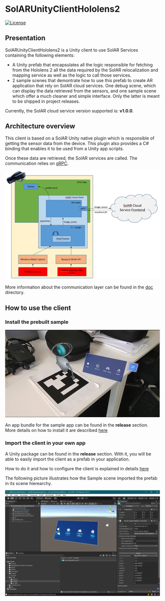# SolARUnityClientHololens2
[![License](https://img.shields.io/github/license/SolARFramework/SolARUnityPlugin?style=flat-square&label=License)](https://www.apache.org/licenses/LICENSE-2.0)


## Presentation

SolARUnityClientHololens2 is a Unity client to use SolAR Services containing the following elements:
* A Unity prefab that encapsulates all the logic responsible for fetching from the Hololens 2 all the data required by the SolAR relocalization and mapping service as well as the logic to call those services.
* 2 sample scenes that demontrate how to use this prefab to create AR application that rely on SolAR cloud services. One debug scene, which can display the data retrieved from the sensors, and one sample scene which offer a much cleaner and simple interface. Only the latter is meant to be shipped in project releases.

Currently, the SolAR cloud service version supported is: **v1.0.0**.

## Architecture overview

This client is based on a SolAR Unity native plugin which is responsible of getting the sensor data from the device. This plugin also provides a C# binding that enables it to be used from a Unity app scripts.

Once these data are retrieved, the SolAR services are called. The communication relies on [gRPC](https://grpc.io/).

![Architecture](doc/res/architecture-client/architecture-client.PNG)

More information about the communication layer can be found in the [doc](doc/architecture-communication.md) directory. 

## How to use the client
### Install the prebuilt sample
![SampleApp](doc/res/how-to-use-client/sample-scene-running.PNG)

An app bundle for the sample app can be found in the **release** section. More details on how to install it are described [here](doc/how-to-sideload-app.md)

### Import the client in your own app
A Unity package can be found in the **release** section. With it, you will be able to easily import the client as a prefab in your application.

How to do it and how to configure the client is explained in details [here](doc/how-to-use-client.md)

The following picture illustrates how the Sample scene imported the prefab in its scene hierearchy.

![SampleAppUsingClient](doc/res/how-to-use-client/unity-scene-sample.PNG)